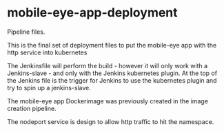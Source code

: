 # mobile-eye-app-deployment

Pipeline files.

This is the final set of deployment files to put the mobile-eye app with the http service into kubernetes

The Jenkinsfile will perform the build - however it will only work with a Jenkins-slave - and only with the Jenkins kubernetes plugin.
At the top of the Jenkins file is the trigger for Jenkins to use the kubernetes plugin and try to spin up a jenkins-slave.


The mobile-eye app Dockerimage was previously created in the image creation pipeline.

The nodeport service is design to allow http traffic to hit the namespace.
